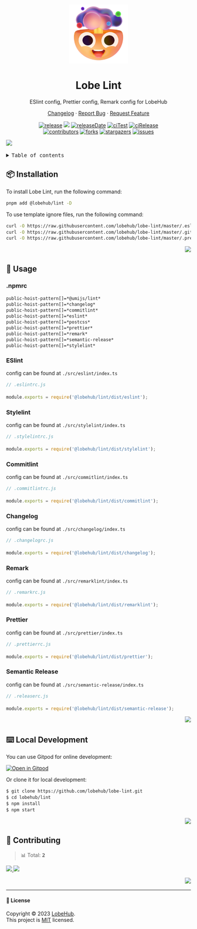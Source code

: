 <a name="readme-top"></a>

<div align="center">

<img width="160" src="https://raw.githubusercontent.com/lobehub/.github/main/profile/Logo.webp">

<h1>Lobe Lint</h1>

ESlint config, Prettier config, Remark config for LobeHub

[Changelog](./CHANGELOG.md) · [Report Bug][issues-url] · [Request Feature][issues-url]

<!-- SHIELD GROUP -->

[![release][release-shield]][release-url]
![][release-download-shield]
[![releaseDate][release-date-shield]][release-date-url]
[![ciTest][ci-test-shield]][ci-test-url]
[![ciRelease][ci-release-shield]][ci-release-url] <br/>
[![contributors][contributors-shield]][contributors-url]
[![forks][forks-shield]][forks-url]
[![stargazers][stargazers-shield]][stargazers-url]
[![issues][issues-shield]][issues-url]

</div>

![](https://raw.githubusercontent.com/andreasbm/readme/master/assets/lines/rainbow.png)

<details>
<summary><kbd>Table of contents</kbd></summary>

#### TOC

- [📦 Installation](#-installation)

- [🤯 Usage](#-usage)

  - [.npmrc](#npmrc)
  - [ESlint](#eslint)
  - [Stylelint](#stylelint)
  - [Commitlint](#commitlint)
  - [Changelog](#changelog)
  - [Remark](#remark)
  - [Prettier](#prettier)
  - [Semantic Release](#semantic-release)

- [⌨️ Local Development](#️-local-development)

- [🤝 Contributing](#-contributing)

####

</details>

## 📦 Installation

To install Lobe Lint, run the following command:

```bash
pnpm add @lobehub/lint -D
```

To use template ignore files, run the following command:

```bash
curl -O https://raw.githubusercontent.com/lobehub/lobe-lint/master/.eslintignore
curl -O https://raw.githubusercontent.com/lobehub/lobe-lint/master/.gitignore
curl -O https://raw.githubusercontent.com/lobehub/lobe-lint/master/.prettierignore
```

<div align="right">

[![][back-to-top]](#readme-top)

</div>

## 🤯 Usage

### .npmrc

```text
public-hoist-pattern[]=*@umijs/lint*
public-hoist-pattern[]=*changelog*
public-hoist-pattern[]=*commitlint*
public-hoist-pattern[]=*eslint*
public-hoist-pattern[]=*postcss*
public-hoist-pattern[]=*prettier*
public-hoist-pattern[]=*remark*
public-hoist-pattern[]=*semantic-release*
public-hoist-pattern[]=*stylelint*
```

### ESlint

config can be found at `./src/eslint/index.ts`

```js
// .eslintrc.js

module.exports = require('@lobehub/lint/dist/eslint');
```

### Stylelint

config can be found at `./src/stylelint/index.ts`

```js
// .stylelintrc.js

module.exports = require('@lobehub/lint/dist/stylelint');
```

### Commitlint

config can be found at `./src/commitlint/index.ts`

```js
// .commitlintrc.js

module.exports = require('@lobehub/lint/dist/commitlint');
```

### Changelog

config can be found at `./src/changelog/index.ts`

```js
// .changelogrc.js

module.exports = require('@lobehub/lint/dist/changelog');
```

### Remark

config can be found at `./src/remarklint/index.ts`

```js
// .remarkrc.js

module.exports = require('@lobehub/lint/dist/remarklint');
```

### Prettier

config can be found at `./src/prettier/index.ts`

```js
// .prettierrc.js

module.exports = require('@lobehub/lint/dist/prettier');
```

### Semantic Release

config can be found at `./src/semantic-release/index.ts`

```js
// .releaserc.js

module.exports = require('@lobehub/lint/dist/semantic-release');
```

<div align="right">

[![][back-to-top]](#readme-top)

</div>

## ⌨️ Local Development

You can use Gitpod for online development:

[![Open in Gitpod](https://gitpod.io/button/open-in-gitpod.svg)][gitpod-url]

Or clone it for local development:

```bash
$ git clone https://github.com/lobehub/lobe-lint.git
$ cd lobehub/lint
$ npm install
$ npm start
```

<div align="right">

[![][back-to-top]](#readme-top)

</div>

## 🤝 Contributing

<!-- CONTRIBUTION GROUP -->

> 📊 Total: <kbd>**2**</kbd>

<a href="https://github.com/canisminor1990" title="canisminor1990">
  <img src="https://avatars.githubusercontent.com/u/17870709?v=4" width="50" />
</a>
<a href="https://github.com/actions-user" title="actions-user">
  <img src="https://avatars.githubusercontent.com/u/65916846?v=4" width="50" />
</a>

<!-- CONTRIBUTION END -->

<div align="right">

[![][back-to-top]](#readme-top)

</div>

---

#### 📝 License

Copyright © 2023 [LobeHub][profile-url]. <br />
This project is [MIT](./LICENSE) licensed.

<!-- LINK GROUP -->

[profile-url]: https://github.com/lobehub
[gitpod-url]: https://gitpod.io/#https://github.com/lobehub/lobe-lint

<!-- SHIELD LINK GROUP -->

[back-to-top]: https://img.shields.io/badge/-BACK_TO_TOP-151515?style=flat-square

<!-- release -->

[release-shield]: https://img.shields.io/npm/v/@lobehub/lint?label=%F0%9F%A4%AF%20NPM
[release-url]: https://www.npmjs.com/package/@lobehub/lint

<!-- releaseDate -->

[release-date-shield]: https://img.shields.io/github/release-date/lobehub/lobe-lint?style=flat
[release-date-url]: https://github.com/lobehub/lobe-lint/releases

<!-- releaseDownload -->

[release-download-shield]: https://img.shields.io/npm/dt/@lobehub/lint

<!-- ciTest -->

[ci-test-shield]: https://github.com/lobehub/lobe-lint/workflows/Test%20CI/badge.svg
[ci-test-url]: https://github.com/lobehub/lobe-lint/actions/workflows/test.yml

<!-- ciRelease -->

[ci-release-shield]: https://github.com/lobehub/lobe-lint/workflows/Build%20and%20Release/badge.svg
[ci-release-url]: https://github.com/lobehub/lobe-lint/actions/workflows/release.yml

<!-- contributors -->

[contributors-shield]: https://img.shields.io/github/contributors/lobehub/lobe-lint.svg?style=flat
[contributors-url]: https://github.com/lobehub/lobe-lint/graphs/contributors

<!-- forks -->

[forks-shield]: https://img.shields.io/github/forks/lobehub/lobe-lint.svg?style=flat
[forks-url]: https://github.com/lobehub/lobe-lint/network/members

<!-- stargazers -->

[stargazers-shield]: https://img.shields.io/github/stars/lobehub/lobe-lint.svg?style=flat
[stargazers-url]: https://github.com/lobehub/lobe-lint/stargazers

<!-- issues -->

[issues-shield]: https://img.shields.io/github/issues/lobehub/lobe-lint.svg?style=flat
[issues-url]: https://github.com/lobehub/lobe-lint/issues/new/choose
